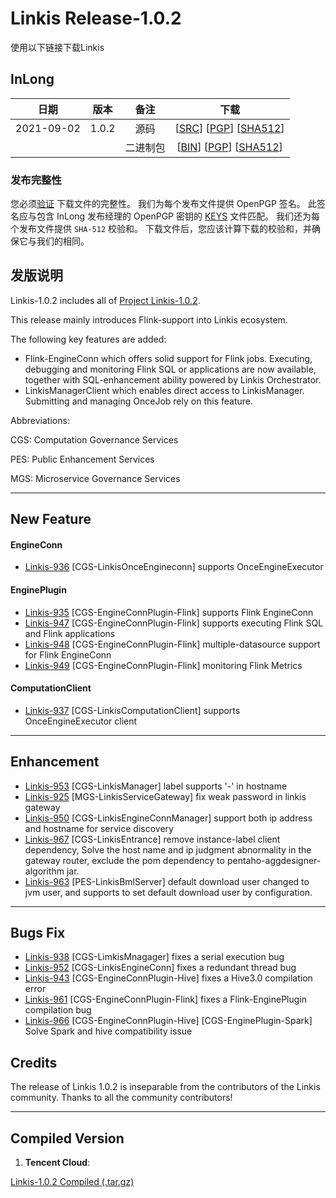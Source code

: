 # Linkis Release-1.0.2
  使用以下链接下载Linkis

## InLong
| 日期 | 版本| 备注 | 下载 |
|:---:|:--:|:--:|:--:|
| 2021-09-02| 1.0.2 | 源码 | [[SRC](https://github.com/apache/incubator-linkis/archive/refs/tags/1.0.2.tar.gz)]                 [[PGP](NULL)]             [[SHA512](NULL)] |
| |                 | 二进制包 | [[BIN](https://osp-1257653870.cos.ap-guangzhou.myqcloud.com/WeDatasphere/Linkis/1.0.2/wedatasphere-linkis-1.0.2-combined-package-dist.tar.gz)]  [[PGP](NULL)]     [[SHA512](NULL)] |


### 发布完整性
   您必须[验证](https://www.apache.org/info/verification.html) 下载文件的完整性。 我们为每个发布文件提供 OpenPGP 签名。 此签名应与包含 InLong 发布经理的 OpenPGP 密钥的 [KEYS](https://downloads.apache.org/incubator/linkis/KEYS) 文件匹配。 我们还为每个发布文件提供 <code>SHA-512</code> 校验和。 下载文件后，您应该计算下载的校验和，并确保它与我们的相同。

## 发版说明

Linkis-1.0.2 includes all of [Project Linkis-1.0.2](https://github.com/WeBankFinTech/Linkis/projects/11).

This release mainly introduces Flink-support into Linkis ecosystem. 

The following key features are added: 
* Flink-EngineConn which offers solid support for Flink jobs. Executing, debugging and monitoring Flink SQL or applications are now available, together with SQL-enhancement ability powered by Linkis Orchestrator.
* LinkisManagerClient which enables direct access to LinkisManager.  Submitting and managing OnceJob rely on this feature.


Abbreviations:

CGS: Computation Governance Services

PES: Public Enhancement Services

MGS: Microservice Governance Services

---

## New Feature

#### EngineConn
* [Linkis-936](https://github.com/WeBankFinTech/Linkis/pull/936)  [CGS-LinkisOnceEngineconn] supports OnceEngineExecutor

#### EnginePlugin
* [Linkis-935](https://github.com/WeBankFinTech/Linkis/pull/935)  [CGS-EngineConnPlugin-Flink] supports Flink EngineConn
* [Linkis-947](https://github.com/WeBankFinTech/Linkis/pull/947)  [CGS-EngineConnPlugin-Flink] supports executing Flink SQL and Flink applications
* [Linkis-948](https://github.com/WeBankFinTech/Linkis/pull/948)  [CGS-EngineConnPlugin-Flink] multiple-datasource support for Flink EngineConn
* [Linkis-949](https://github.com/WeBankFinTech/Linkis/pull/949)  [CGS-EngineConnPlugin-Flink] monitoring Flink Metrics

#### ComputationClient
* [Linkis-937](https://github.com/WeBankFinTech/Linkis/pull/937)  [CGS-LinkisComputationClient] supports OnceEngineExecutor client

---

## Enhancement
* [Linkis-953](https://github.com/WeBankFinTech/Linkis/pull/953)  [CGS-LinkisManager] label supports '-' in hostname
* [Linkis-925](https://github.com/WeBankFinTech/Linkis/pull/925)  [MGS-LinkisServiceGateway] fix weak password in linkis gateway 
* [Linkis-950](https://github.com/WeBankFinTech/Linkis/pull/950)  [CGS-LinkisEngineConnManager] support both ip address and hostname for service discovery
* [Linkis-967](https://github.com/WeBankFinTech/Linkis/pull/967) [CGS-LinkisEntrance] remove instance-label client dependency, Solve the host name and ip judgment abnormality in the gateway router, exclude the pom dependency to pentaho-aggdesigner-algorithm jar.
* [Linkis-963](https://github.com/WeBankFinTech/Linkis/pull/963)  [PES-LinkisBmlServer] default download user changed to jvm user, and supports to set default download user by configuration.

---
## Bugs Fix

* [Linkis-938](https://github.com/WeBankFinTech/Linkis/pull/938)  [CGS-LimkisMnagager] fixes a serial execution bug
* [Linkis-952](https://github.com/WeBankFinTech/Linkis/pull/952)  [CGS-LinkisEngineConn] fixes a redundant thread bug
* [Linkis-943](https://github.com/WeBankFinTech/Linkis/pull/943)  [CGS-EngineConnPlugin-Hive] fixes a Hive3.0 compilation error
* [Linkis-961](https://github.com/WeBankFinTech/Linkis/pull/961)  [CGS-EngineConnPlugin-Flink] fixes a Flink-EnginePlugin compilation bug
* [Linkis-966](https://github.com/WeBankFinTech/Linkis/pull/966)  [CGS-EngineConnPlugin-Hive] [CGS-EnginePlugin-Spark] Solve Spark and hive compatibility issue

## Credits  

The release of Linkis 1.0.2 is inseparable from the contributors of the Linkis community. Thanks to all the community contributors! 

---
## Compiled Version

1. **Tencent Cloud**:

[Linkis-1.0.2 Compiled (.tar.gz)](https://osp-1257653870.cos.ap-guangzhou.myqcloud.com/WeDatasphere/Linkis/1.0.2/wedatasphere-linkis-1.0.2-combined-package-dist.tar.gz)
 
